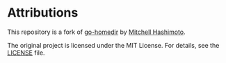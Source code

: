 # Attributions

This repository is a fork of [go-homedir](https://github.com/mitchellh/go-homedir) by [Mitchell Hashimoto](https://github.com/mitchellh).

The original project is licensed under the MIT License.
For details, see the [LICENSE](./LICENSE) file.

